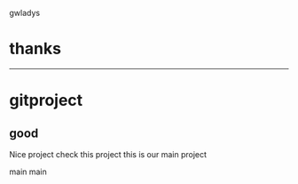 gwladys
# thanks
------
# gitproject

good
---
Nice project
check this project
this is our main project

main
main
